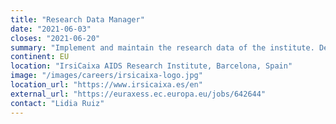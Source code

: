 ```yaml
---
title: "Research Data Manager"
date: "2021-06-03"
closes: "2021-06-20"
summary: "Implement and maintain the research data of the institute. Deploy, create documentation and maintain solutions to manage scientific data according to requirements specific in research data management plans. Support IrsiCaixa researchers to ensure the appropriate implementation of standards and methodologies for data management."
continent: EU
location: "IrsiCaixa AIDS Research Institute, Barcelona, Spain"
image: "/images/careers/irsicaixa-logo.jpg"
location_url: "https://www.irsicaixa.es/en"
external_url: "https://euraxess.ec.europa.eu/jobs/642644"
contact: "Lidia Ruiz"
---
```

